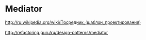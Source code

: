 <h1>Mediator</h1>

<http://ru.wikipedia.org/wiki/Посредник_(шаблон_проектирования)>
<br/>
<br/>
<http://refactoring.guru/ru/design-patterns/mediator>
<br/>
<br/>

